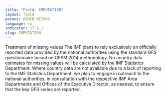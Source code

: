 ```yaml
---
title: "Field: IMPUTATION"
layout: field
parent: OTHER_METHOD
language: ru
indicator: 17-1-1
slug: IMPUTATION
---
```

Treatment of missing values
The IMF plans to rely exclusively on officially reported data provided by the national authorities using the standard GFS questionnaire based on GFSM 2014 methodology. No country data estimates for missing values will be calculated by the IMF Statistics Department. Where country data are not available due to a lack of reporting to the IMF Statistics Department, we plan to engage in outreach to the national authorities, in consultation with the respective IMF Area Departments and Offices of the Executive Director, as needed, to ensure that the key GFS series are reported.